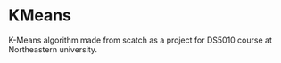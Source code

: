 # KMeans
K-Means algorithm made from scatch as a project for DS5010 course at Northeastern university.
